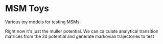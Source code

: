 MSM Toys
========

Various toy models for testing MSMs.

Right now it's just the muller potential. We can calculate analytical
transition matrices from the 2d potential and generate markovian trajectories
to test
